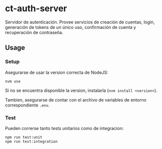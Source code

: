 # ct-auth-server

Servidor de autenticación. Provee servicios de creación de cuentas, login, generación de tokens de un único uso, confirmación de cuenta y recuperación de contraseña.

## Usage
### Setup

Asegurarse de usar la version correcta de NodeJS:

    nvm use 

Si no se encuentra disponible la version, instalarla (`nvm install <version>`).

Tambien, asegurarse de contar con el archivo de variables de entorno correspondiente `.env`.

### Test

Pueden correrse tanto tests unitarios como de integracion:

    npm run test:unit
    npm run test:integration
